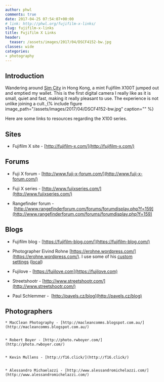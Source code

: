 ```yaml
---
author: phwl
comments: true
date: 2017-04-25 07:54:07+00:00
# link: http://phwl.org/fujifilm-x-links/
slug: fujifilm-x-links
title: Fujifilm X Links
header:
  teaser: /assets/images/2017/04/DSCF4152-bw.jpg
classes: wide
categories:
- photography
---
```


## Introduction
Wandering around [Sim City](http://www.allabouthongkong.com/?p=644) in Hong Kong, a mint Fujifilm X100T jumped out and emptied my wallet. This is the first digital camera I really like as it is small, quiet and fast, making it really pleasant to use. The experience is not unlike joining a cult.[
](/assets/images/2017/04/DSCF4152.jpg){% include figure image_path="/assets/images/2017/04/DSCF4152-bw.jpg" caption="" %}

<!-- more -->

Here are some links to resources regarding the X100 series.


## Sites






  * Fujifilm X site - [http://fujifilm-x.com/](http://fujifilm-x.com/)




## Forums






  * Fuji X forum - [http://www.fuji-x-forum.com/](http://www.fuji-x-forum.com/)


  * Fuji X series - [http://www.fujixseries.com/](http://www.fujixseries.com/)


  * Rangefinder forum - [http://www.rangefinderforum.com/forums/forumdisplay.php?f=159](http://www.rangefinderforum.com/forums/forumdisplay.php?f=159)




## Blogs






  * Fujifilm blog - [https://fujifilm-blog.com/](https://fujifilm-blog.com/)


  * Photographer Eivind Rohne [https://erohne.wordpress.com/](https://erohne.wordpress.com/). I use some of his [custom settings](https://erohne.wordpress.com/2015/01/05/custom-settings-for-the-fujifilm-x-t1/) ([local](/assets/images/2017/04/img_0879-0.jpg))


  * Fujilove - [https://fujilove.com](https://fujilove.com)


  * Streetshootr - [http://www.streetshootr.com/](http://www.streetshootr.com/)


  * Paul Schlemmer -  [http://pavels.cz/blog](http://pavels.cz/blog)


## Photographers




    * MacClean Photography - [http://macleancomms.blogspot.com.au/](http://macleancomms.blogspot.com.au/)


    * Robert Boyer - [http://photo.rwboyer.com/](http://photo.rwboyer.com/)


    * Kevin Mullens - [http://f16.click/](http://f16.click/)


    * Alessandro Michaelazzi - [http://www.alessandromichelazzi.com/](http://www.alessandromichelazzi.com/)





